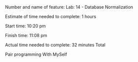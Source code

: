 Number and name of feature: Lab: 14 - Database Normalization

Estimate of time needed to complete: 1 hours

Start time: 10:20 pm

Finish time: 11:08 pm

Actual time needed to complete: 32 minutes Total

Pair programming With MySelf
